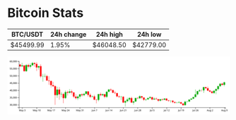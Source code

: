 # Bitcoin Stats

BTC/USDT|24h change|24h high|24h low|
|---|---|---|---|
|$45499.99|1.95%|$46048.50|$42779.00|

<img src="./chart.svg">
